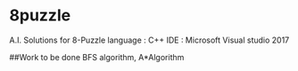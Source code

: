 # 8puzzle

A.I. Solutions for 8-Puzzle
language : C++
IDE : Microsoft Visual studio 2017

##Work to be done
BFS algorithm, A*Algorithm